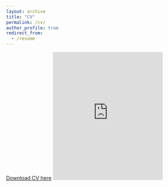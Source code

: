 ```yaml
---
layout: archive
title: "CV"
permalink: /cv/
author_profile: true
redirect_from:
  - /resume
---
```


[Download CV here](../files/Ram_new_CV.pdf)
<embed src="https://subramanye.github.io/files/Ram_new_CV.pdf" type="application/pdf" height="350"/>

